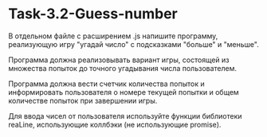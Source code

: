 # Task-3.2-Guess-number
В отдельном файле с расширением .js напишите программу, реализующую игру "угадай число" с подсказками "больше" и "меньше".

Программа должна реализовывать вариант игры, состоящей из множества попыток до точного угадывания числа пользователем.

Программа должна вести счетчик количества попыток и информировать пользователя о номере текущей попытки и общем количестве попыток при завершении игры.

Для ввода чисел от пользователя используйте функции библиотеки reaLine, использующие коллбэки (не использующие promise).

